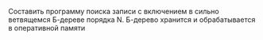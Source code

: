 Составить   программу  поиска  записи  с  включением  в 
сильно ветвящемся  Б-дереве  порядка N.  Б-дерево  хранится  и
обрабатывается в оперативной памяти 
